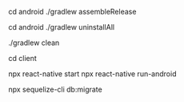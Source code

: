 <!-- Build APK -->

cd android
./gradlew assembleRelease

cd android
./gradlew uninstallAll

./gradlew clean

cd client

npx react-native start
npx react-native run-android

<!-- sequelize -->

npx sequelize-cli db:migrate
